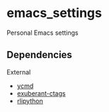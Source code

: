 emacs_settings
==============

Personal Emacs settings

Dependencies
------------

External

* [ycmd](https://github.com/Valloric/ycmd)
* [exuberant-ctags](http://ctags.sourceforge.net/)
* [rlipython](https://github.com/ipython/rlipython)
